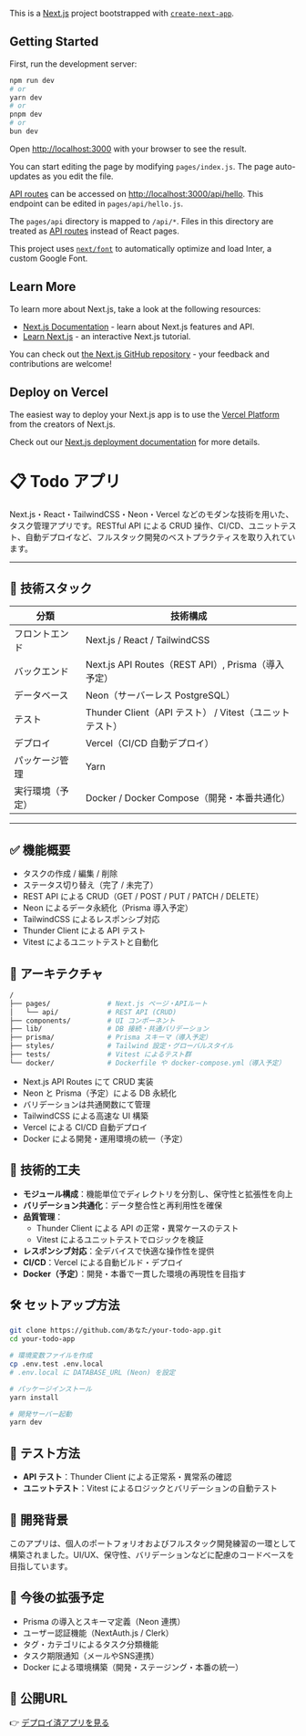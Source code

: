 This is a [Next.js](https://nextjs.org/) project bootstrapped with [`create-next-app`](https://github.com/vercel/next.js/tree/canary/packages/create-next-app).

## Getting Started

First, run the development server:

```bash
npm run dev
# or
yarn dev
# or
pnpm dev
# or
bun dev
```

Open [http://localhost:3000](http://localhost:3000) with your browser to see the result.

You can start editing the page by modifying `pages/index.js`. The page auto-updates as you edit the file.

[API routes](https://nextjs.org/docs/api-routes/introduction) can be accessed on [http://localhost:3000/api/hello](http://localhost:3000/api/hello). This endpoint can be edited in `pages/api/hello.js`.

The `pages/api` directory is mapped to `/api/*`. Files in this directory are treated as [API routes](https://nextjs.org/docs/api-routes/introduction) instead of React pages.

This project uses [`next/font`](https://nextjs.org/docs/basic-features/font-optimization) to automatically optimize and load Inter, a custom Google Font.

## Learn More

To learn more about Next.js, take a look at the following resources:

- [Next.js Documentation](https://nextjs.org/docs) - learn about Next.js features and API.
- [Learn Next.js](https://nextjs.org/learn) - an interactive Next.js tutorial.

You can check out [the Next.js GitHub repository](https://github.com/vercel/next.js/) - your feedback and contributions are welcome!

## Deploy on Vercel

The easiest way to deploy your Next.js app is to use the [Vercel Platform](https://vercel.com/new?utm_medium=default-template&filter=next.js&utm_source=create-next-app&utm_campaign=create-next-app-readme) from the creators of Next.js.

Check out our [Next.js deployment documentation](https://nextjs.org/docs/deployment) for more details.



# 📋 Todo アプリ

Next.js・React・TailwindCSS・Neon・Vercel などのモダンな技術を用いた、タスク管理アプリです。RESTful API による CRUD 操作、CI/CD、ユニットテスト、自動デプロイなど、フルスタック開発のベストプラクティスを取り入れています。

---

## 🚀 技術スタック

| 分類       | 技術構成                                       |
| -------- | ------------------------------------------ |
| フロントエンド  | Next.js / React / TailwindCSS              |
| バックエンド   | Next.js API Routes（REST API）, Prisma（導入予定） |
| データベース   | Neon（サーバーレス PostgreSQL）                    |
| テスト      | Thunder Client（API テスト） / Vitest（ユニットテスト）  |
| デプロイ     | Vercel（CI/CD 自動デプロイ）                       |
| パッケージ管理  | Yarn                                       |
| 実行環境（予定） | Docker / Docker Compose（開発・本番共通化）          |

---

## ✅ 機能概要

* タスクの作成 / 編集 / 削除
* ステータス切り替え（完了 / 未完了）
* REST API による CRUD（GET / POST / PUT / PATCH / DELETE）
* Neon によるデータ永続化（Prisma 導入予定）
* TailwindCSS によるレスポンシブ対応
* Thunder Client による API テスト
* Vitest によるユニットテストと自動化


## 🧠 アーキテクチャ

```bash
/
├── pages/              # Next.js ページ・APIルート
│   └── api/            # REST API (CRUD)
├── components/         # UI コンポーネント
├── lib/                # DB 接続・共通バリデーション
├── prisma/             # Prisma スキーマ（導入予定）
├── styles/             # Tailwind 設定・グローバルスタイル
├── tests/              # Vitest によるテスト群
└── docker/             # Dockerfile や docker-compose.yml（導入予定）
```

* Next.js API Routes にて CRUD 実装
* Neon と Prisma（予定）による DB 永続化
* バリデーションは共通関数にて管理
* TailwindCSS による高速な UI 構築
* Vercel による CI/CD 自動デプロイ
* Docker による開発・運用環境の統一（予定）

## 🧩 技術的工夫

* **モジュール構成**：機能単位でディレクトリを分割し、保守性と拡張性を向上
* **バリデーション共通化**：データ整合性と再利用性を確保
* **品質管理**：
  * Thunder Client による API の正常・異常ケースのテスト
  * Vitest によるユニットテストでロジックを検証
* **レスポンシブ対応**：全デバイスで快適な操作性を提供
* **CI/CD**：Vercel による自動ビルド・デプロイ
* **Docker（予定）**：開発・本番で一貫した環境の再現性を目指す


## 🛠 セットアップ方法

```bash
git clone https://github.com/あなた/your-todo-app.git
cd your-todo-app

# 環境変数ファイルを作成
cp .env.test .env.local
# .env.local に DATABASE_URL (Neon) を設定

# パッケージインストール
yarn install

# 開発サーバー起動
yarn dev
```

## 🔬 テスト方法

* **API テスト**：Thunder Client による正常系・異常系の確認
* **ユニットテスト**：Vitest によるロジックとバリデーションの自動テスト


## 🎯 開発背景

このアプリは、個人のポートフォリオおよびフルスタック開発練習の一環として構築されました。UI/UX、保守性、バリデーションなどに配慮のコードベースを目指しています。

## 🔮 今後の拡張予定

* Prisma の導入とスキーマ定義（Neon 連携）
* ユーザー認証機能（NextAuth.js / Clerk）
* タグ・カテゴリによるタスク分類機能
* タスク期限通知（メールやSNS連携）
* Docker による環境構築（開発・ステージング・本番の統一）

## 🔗 公開URL

👉 [デプロイ済アプリを見る](https://my-todo-9h6e.vercel.app/)